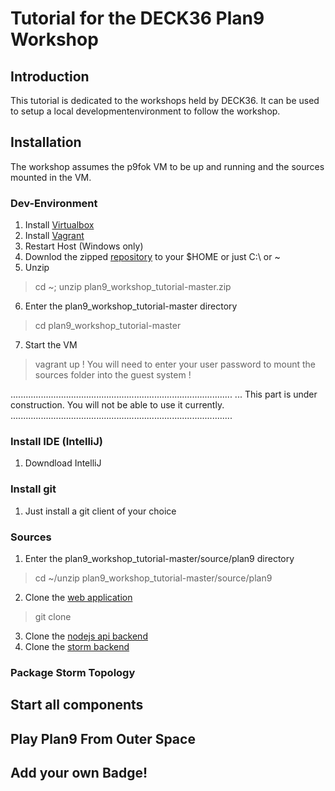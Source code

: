 Tutorial for the DECK36 Plan9 Workshop
======================================
[1]: https://www.virtualbox.org/wiki/Downloads "Virtual Box"
[2]: http://www.vagrantup.com/downloads.html "Vagrant"
[3]: https://github.com/DECK36/plan9_workshop_tutorial/archive/master.zip "Workshop Repo"
[4]: https://github.com/DECK36/deck36-php-web-app "Plan9 Web Application"
[5]: https://github.com/DECK36/deck36-api-backend "Plan9 NodeJS API Backend"
[6]: https://github.com/DECK36/deck36-storm-backend-nodejs "Plan9 Storm Backend with NodeJS"

## Introduction
This tutorial is dedicated to the workshops held by DECK36. 
It can be used to setup a local developmentenvironment to follow the workshop.

## Installation
The workshop assumes the p9fok VM to be up and running and the sources mounted in the VM.

### Dev-Environment
1. Install [Virtualbox][1]
2. Install [Vagrant][2]
3. Restart Host (Windows only)
4. Downlod the zipped [repository][3] to your $HOME or just C:\ or ~
5. Unzip
> cd ~; unzip plan9_workshop_tutorial-master.zip
6. Enter the plan9_workshop_tutorial-master directory
> cd plan9_workshop_tutorial-master
7. Start the VM
> vagrant up
! You will need to enter your user password to mount the sources folder into the guest system !

........................................................................................
... This part is under construction. You will not be able to use it currently.
........................................................................................
### Install IDE (IntelliJ)
1. Downdload IntelliJ

### Install git
1. Just install a git client of your choice

### Sources 
1. Enter the plan9_workshop_tutorial-master/source/plan9 directory
> cd ~/unzip plan9_workshop_tutorial-master/source/plan9
2. Clone the [web application][4]
> git clone 
3. Clone the [nodejs api backend][5]
4. Clone the [storm backend][6]

### Package Storm Topology

## Start all components

## Play Plan9 From Outer Space

## Add your own Badge!

